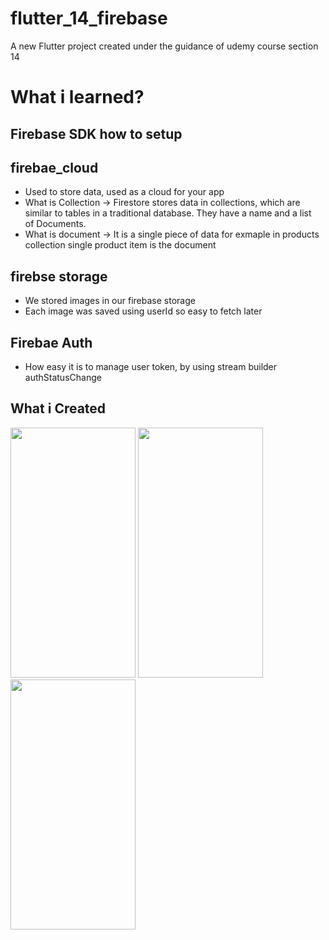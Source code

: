 # flutter_14_firebase

A new Flutter project created under the guidance of udemy course section 14

# What i learned?

## Firebase SDK how to setup

## firebae_cloud

- Used to store data, used as a cloud for your app
- What is Collection -> Firestore stores data in collections, which are similar to tables in a traditional database. They have a name and a list of Documents.
- What is document -> It is a single piece of data for exmaple in products collection single product item is the document

## firebse storage

- We stored images in our firebase storage
- Each image was saved using userId so easy to fetch later

## Firebae Auth

- How easy it is to manage user token, by using stream builder authStatusChange

## What i Created

<image src ="images/1.png" width="200" height="400"> <image src ="images/2.png" width="200" height="400">
<image src ="images/3.png" width="200" height="400">

